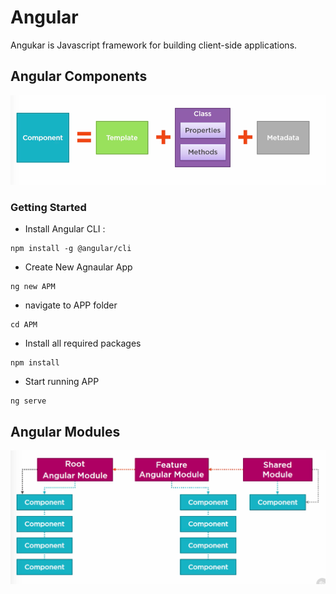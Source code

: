 # Angular
Angukar is Javascript framework for building client-side applications.

## Angular Components

![img text](https://github.com/milindchavan12/Angular/blob/master/Assets/AngularCompoent.png)

### Getting Started
- Install Angular CLI : 
```node
npm install -g @angular/cli
```
- Create New Agnaular App
```node
ng new APM
```
- navigate to APP folder
```node
cd APM
```
- Install all required packages
```node
npm install
```
- Start running APP
```node
ng serve
```

## Angular Modules

![img text](https://github.com/milindchavan12/Angular/blob/master/Assets/Modules.png)
